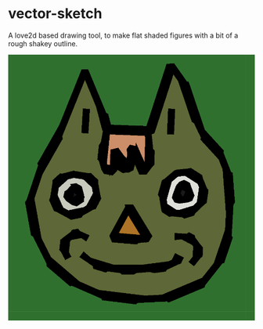 # vector-sketch
A love2d based drawing tool, to make flat shaded figures with a bit of a rough shakey outline.

![image](image.png)


